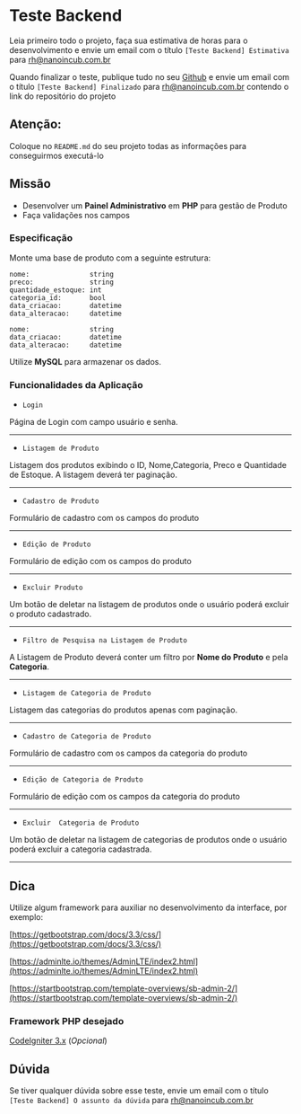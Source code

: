 # Teste Backend

Leia primeiro todo o projeto, faça sua estimativa de horas para o desenvolvimento e envie um email com o
título `[Teste Backend] Estimativa` para rh@nanoincub.com.br

Quando finalizar o teste, publique tudo no seu [Github](https://github.com) e envie um email com o
título `[Teste Backend] Finalizado` para rh@nanoincub.com.br contendo o link do repositório do projeto

## Atenção:

Coloque no `README.md` do seu projeto todas as informações para conseguirmos executá-lo


## Missão
- Desenvolver um **Painel Administrativo** em **PHP** para gestão de Produto
- Faça validações nos campos


### Especificação

Monte uma base de produto com a seguinte estrutura:

```
nome:               string
preco:              string
quantidade_estoque: int
categoria_id:       bool
data_criacao:       datetime
data_alteracao:     datetime
```

```
nome:               string
data_criacao:       datetime
data_alteracao:     datetime
```

Utilize **MySQL** para armazenar os dados.

### Funcionalidades da Aplicação

- `Login`

Página de Login com campo usuário e senha.

---

- `Listagem de Produto`

Listagem dos produtos exibindo o ID, Nome,Categoria, Preco e Quantidade de Estoque. A listagem deverá ter paginação.

---

- `Cadastro de Produto`

Formulário de cadastro com os campos do produto

---

- `Edição de Produto`

Formulário de edição com os campos do produto

---

- `Excluir Produto`

Um botão de deletar na listagem de produtos onde o usuário poderá excluir o produto cadastrado.

---

- `Filtro de Pesquisa na Listagem de Produto`

A Listagem de Produto deverá conter um filtro por **Nome do Produto** e pela **Categoria**.

---

- `Listagem de Categoria de Produto`

Listagem das categorias do produtos apenas com paginação.

---

- `Cadastro de Categoria de Produto`

Formulário de cadastro com os campos da categoria do produto

---

- `Edição de Categoria de Produto`

Formulário de edição com os campos da categoria do produto

---

- `Excluir  Categoria de Produto`

Um botão de deletar na listagem de categorias de produtos onde o usuário poderá excluir a categoria cadastrada.

---

## Dica
Utilize algum framework para auxiliar no desenvolvimento da interface, por exemplo:

[https://getbootstrap.com/docs/3.3/css/](https://getbootstrap.com/docs/3.3/css/)

[https://adminlte.io/themes/AdminLTE/index2.html](https://adminlte.io/themes/AdminLTE/index2.html)

[https://startbootstrap.com/template-overviews/sb-admin-2/](https://startbootstrap.com/template-overviews/sb-admin-2/)


### Framework PHP desejado
[CodeIgniter 3.x](https://github.com/bcit-ci/CodeIgniter) (*Opcional*)

## Dúvida

Se tiver qualquer dúvida sobre esse teste, envie um email com o título `[Teste Backend] O assunto da dúvida` para rh@nanoincub.com.br
